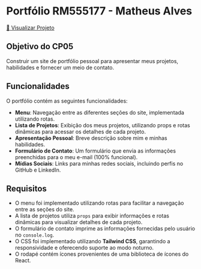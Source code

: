 
# Portfólio **RM555177 - Matheus Alves**

[🔗 Visualizar Projeto](https://cp-web-dev-05.vercel.app)

## Objetivo do CP05
Construir um site de portfólio pessoal para apresentar meus projetos, habilidades e fornecer um meio de contato.

## Funcionalidades
O portfólio contém as seguintes funcionalidades:
- **Menu**: Navegação entre as diferentes seções do site, implementada utilizando rotas.
- **Lista de Projetos**: Exibição dos meus projetos, utilizando props e rotas dinâmicas para acessar os detalhes de cada projeto.
- **Apresentação Pessoal**: Breve descrição sobre mim e minhas habilidades.
- **Formulário de Contato**: Um formulário que envia as informações preenchidas para o meu e-mail (100% funcional).
- **Mídias Sociais**: Links para minhas redes sociais, incluindo perfis no GitHub e LinkedIn.

## Requisitos
- O menu foi implementado utilizando rotas para facilitar a navegação entre as seções do site.
- A lista de projetos utiliza `props` para exibir informações e rotas dinâmicas para visualizar detalhes de cada projeto.
- O formulário de contato imprime as informações fornecidas pelo usuário no `console.log`.
- O CSS foi implementado utilizando **Tailwind CSS**, garantindo a responsividade e oferecendo suporte ao modo noturno.
- O rodapé contém ícones provenientes de uma biblioteca de ícones do React.

 
